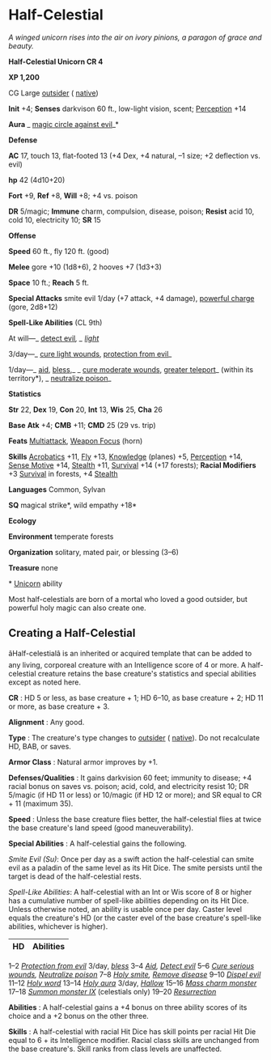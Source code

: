 # Half-Celestial

_A winged unicorn rises into the air on ivory pinions, a paragon of grace and beauty._

**Half-Celestial Unicorn CR 4**

**XP 1,200**

CG Large [outsider](creatureTypes.html#_outsider) ( [native](creatureTypes.html#_native-subtype))

**Init** +4; **Senses** darkvison 60 ft., low-light vision, scent; [Perception](../skills/perception.html#_perception) +14

**Aura** _ [magic circle against evil](../spells/magicCircleAgainstEvil.html#_magic-circle-against-evil)_\*

**Defense**

**AC** 17, touch 13, flat-footed 13 (+4 Dex, +4 natural, –1 size; +2 deflection vs. evil)

**hp** 42 (4d10+20)

**Fort** +9, **Ref** +8, **Will** +8; +4 vs. poison

**DR** 5/magic; **Immune** charm, compulsion, disease, poison; **Resist** acid 10, cold 10, electricity 10; **SR** 15

**Offense**

**Speed** 60 ft., fly 120 ft. (good)

**Melee** gore +10 (1d8+6), 2 hooves +7 (1d3+3)

**Space** 10 ft.; **Reach** 5 ft.

**Special Attacks** smite evil 1/day (+7 attack, +4 damage), [powerful charge](universalMonsterRules.html#_powerful-charge) (gore, 2d8+12)

**Spell-Like Abilities** (CL 9th)

At will—_ [detect evil](../spells/detectEvil.html#_detect-evil)_, _ [light](../spells/light.html#_light)_

3/day—_ [cure light wounds](../spells/cureLightWounds.html#_cure-light-wounds), [protection from evil](../spells/protectionFromEvil.html#_protection-from-evil)_

1/day—_ [aid](../spells/aid.html#_aid), [bless](../spells/bless.html#_bless),_ _ [cure moderate wounds](../spells/cureModerateWounds.html#_cure-moderate-wounds), [greater teleport](../spells/teleport.html#_teleport-greater)_ (within its territory\*), _ [neutralize poison](../spells/neutralizePoison.html#_neutralize-poison)_

**Statistics**

**Str** 22, **Dex** 19, **Con** 20, **Int** 13, **Wis** 25, **Cha** 26

**Base**  **Atk** +4; **CMB** +11; **CMD** 25 (29 vs. trip)

**Feats** [Multiattack](monsterFeats.html#_multiattack), [Weapon Focus](../feats.html#_weapon-focus) (horn)

**Skills** [Acrobatics](../skills/acrobatics.html#_acrobatics) +11, [Fly](../skills/fly.html#_fly) +13, [Knowledge](../skills/knowledge.html#_knowledge) (planes) +5, [Perception](../skills/perception.html#_perception) +14, [Sense Motive](../skills/senseMotive.html#_sense-motive) +14, [Stealth](../skills/stealth.html#_stealth) +11, [Survival](../skills/survival.html#_survival) +14 (+17 forests); **Racial Modifiers** +3 [Survival](../skills/survival.html#_survival) in forests, +4 [Stealth](../skills/stealth.html#_stealth)

**Languages** Common, Sylvan

**SQ** magical strike\*, wild empathy +18\*

**Ecology**

**Environment** temperate forests

**Organization** solitary, mated pair, or blessing (3–6)

**Treasure** none

\* [Unicorn](unicorn.html) ability

Most half-celestials are born of a mortal who loved a good outsider, but powerful holy magic can also create one.

## Creating a Half-Celestial

âHalf-celestialâ is an inherited or acquired template that can be added to any living, corporeal creature with an Intelligence score of 4 or more. A half-celestial creature retains the base creature's statistics and special abilities except as noted here.

**CR** : HD 5 or less, as base creature + 1; HD 6–10, as base creature + 2; HD 11 or more, as base creature + 3.

**Alignment** : Any good.

**Type** : The creature's type changes to [outsider](creatureTypes.html#_outsider) ( [native](creatureTypes.html#_native-subtype)). Do not recalculate HD, BAB, or saves.

**Armor Class** : Natural armor improves by +1.

**Defenses/Qualities** : It gains darkvision 60 feet; immunity to disease; +4 racial bonus on saves vs. poison; acid, cold, and electricity resist 10; DR 5/magic (if HD 11 or less) or 10/magic (if HD 12 or more); and SR equal to CR + 11 (maximum 35).

**Speed** : Unless the base creature flies better, the half-celestial flies at twice the base creature's land speed (good maneuverability).

**Special Abilities** : A half-celestial gains the following.

_Smite Evil (Su)_: Once per day as a swift action the half-celestial can smite evil as a paladin of the same level as its Hit Dice. The smite persists until the target is dead of the half-celestial rests.

_Spell-Like Abilities_: A half-celestial with an Int or Wis score of 8 or higher has a cumulative number of spell-like abilities depending on its Hit Dice. Unless otherwise noted, an ability is usable once per day. Caster level equals the creature's HD (or the caster evel of the base creature's spell-like abilities, whichever is higher).

| HD | Abilities |
| --- | --- |
<tbody>
<tr class="odd">
<td>1–2</td>
<td>
<i><a href="../spells/protectionFromEvil.html#_protection-from-evil">Protection from evil</a></i> 3/day, <i><a href="../spells/bless.html#_bless">bless</a></i>
</td>
</tr>
<tr class="even">
<td>3–4</td>
<td> <i><a href="../spells/aid.html#_aid">Aid</a>, <a href="../spells/detectEvil.html#_detect-evil">Detect evil</a> </i>
</td>
</tr>
<tr class="odd">
<td>5–6 </td>
<td><i><a href="../spells/cureSeriousWounds.html#_cure-serious-wounds">Cure serious wounds</a>, <a href="../spells/neutralizePoison.html#_neutralize-poison">Neutralize poison</a> </i></td>
</tr>
<tr class="even">
<td>7–8</td>
<td><i><a href="../spells/holySmite.html#_holy-smite">Holy smite</a>, <a href="../spells/removeDisease.html#_remove-disease">Remove disease</a></i></td>
</tr>
<tr class="odd">
<td>9–10 </td>
<td><i><a href="../spells/dispelEvil.html#_dispel-evil">Dispel evil</a></i></td>
</tr>
<tr class="even">
<td>11–12</td>
<td><i><a href="../spells/holyWord.html#_holy-word">Holy word</a></i></td>
</tr>
<tr class="odd">
<td>13–14 </td>
<td>
<i><a href="../spells/holyAura.html#_holy-aura">Holy aura</a></i> 3/day, <i><a href="../spells/hallow.html#_hallow">Hallow</a></i>
</td>
</tr>
<tr class="even">
<td>15–16</td>
<td> <i><a href="../spells/charmMonster.html#_charm-monster-mass">Mass charm monster</a></i>
</td>
</tr>
<tr class="odd">
<td>17–18</td>
<td>
<i><a href="../spells/summonMonster.html#_summon-monster-ix">Summon monster IX</a></i> (celestials only)</td>
</tr>
<tr class="even">
<td>19–20 </td>
<td><i><a href="../spells/resurrection.html#_resurrection">Resurrection</a></i></td>
</tr>

</tbody>

**Abilities** : A half-celestial gains a +4 bonus on three ability scores of its choice and a +2 bonus on the other three.

**Skills** : A half-celestial with racial Hit Dice has skill points per racial Hit Die equal to 6 + its Intelligence modifier. Racial class skills are unchanged from the base creature's. Skill ranks from class levels are unaffected.

